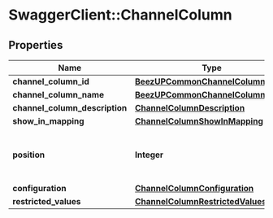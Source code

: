# SwaggerClient::ChannelColumn

## Properties
Name | Type | Description | Notes
------------ | ------------- | ------------- | -------------
**channel_column_id** | [**BeezUPCommonChannelColumnId**](BeezUPCommonChannelColumnId.md) |  | 
**channel_column_name** | [**BeezUPCommonChannelColumnName**](BeezUPCommonChannelColumnName.md) |  | 
**channel_column_description** | [**ChannelColumnDescription**](ChannelColumnDescription.md) |  | [optional] 
**show_in_mapping** | [**ChannelColumnShowInMapping**](ChannelColumnShowInMapping.md) |  | 
**position** | **Integer** | The position of the column starting from 1 | 
**configuration** | [**ChannelColumnConfiguration**](ChannelColumnConfiguration.md) |  | 
**restricted_values** | [**ChannelColumnRestrictedValues**](ChannelColumnRestrictedValues.md) |  | [optional] 


